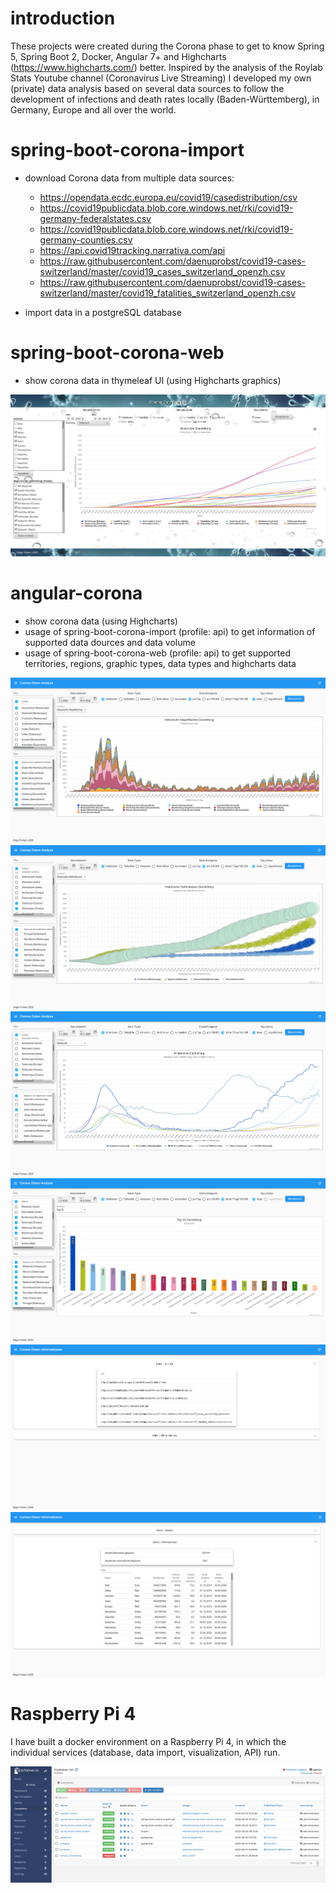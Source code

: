 # introduction
These projects were created during the Corona phase to get to know Spring 5, Spring Boot 2, Docker, Angular 7+ and Highcharts (https://www.highcharts.com/) better.
Inspired by the analysis of the Roylab Stats Youtube channel (Coronavirus Live Streaming) I developed my own (private) data analysis based on several data sources to follow the development of infections and death rates locally (Baden-Württemberg), in Germany, Europe and all over the world.

# spring-boot-corona-import
- download Corona data from multiple data sources:
  - https://opendata.ecdc.europa.eu/covid19/casedistribution/csv
  - https://covid19publicdata.blob.core.windows.net/rki/covid19-germany-federalstates.csv
  - https://covid19publicdata.blob.core.windows.net/rki/covid19-germany-counties.csv
  - https://api.covid19tracking.narrativa.com/api
  - https://raw.githubusercontent.com/daenuprobst/covid19-cases-switzerland/master/covid19_cases_switzerland_openzh.csv
  - https://raw.githubusercontent.com/daenuprobst/covid19-cases-switzerland/master/covid19_fatalities_switzerland_openzh.csv

- import data in a postgreSQL database

# spring-boot-corona-web
- show corona data in thymeleaf UI (using Highcharts graphics)

![corona web](https://github.com/edgarfurkert/corona/blob/master/examples/corona%20web%20-%2020201001.png)

# angular-corona
- show corona data (using Highcharts)
- usage of spring-boot-corona-import (profile: api) to get information of supported data dources and data volume
- usage of spring-boot-corona-web (profile: api) to get supported territories, regions, graphic types, data types and highcharts data

![corona1](https://github.com/edgarfurkert/corona/blob/master/examples/corona1%20-%2020201001.png)
![corona2](https://github.com/edgarfurkert/corona/blob/master/examples/corona2%20-%2020201001.png)
![corona3](https://github.com/edgarfurkert/corona/blob/master/examples/corona3%20-%2020201001.png)
![corona4](https://github.com/edgarfurkert/corona/blob/master/examples/corona4%20-%2020201001.png)
![corona data sources](https://github.com/edgarfurkert/corona/blob/master/examples/corona%20-%20datasources.png)
![corona info](https://github.com/edgarfurkert/corona/blob/master/examples/corona%20info%20-%2020201001.png)

# Raspberry Pi 4
I have built a docker environment on a Raspberry Pi 4, in which the individual services (database, data import, visualization, API) run.

![portainer](https://github.com/edgarfurkert/corona/blob/master/examples/raspi-portainer.png)
